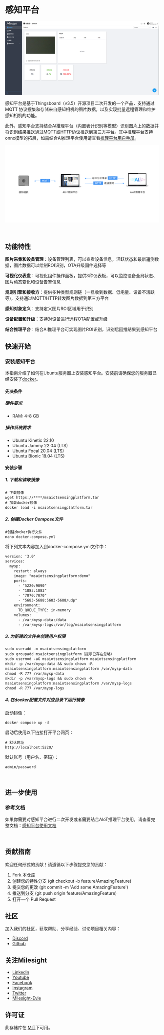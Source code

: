 # 感知平台

![dashboard.png](doc/img/dashboard.png)

感知平台是基于Thingsboard（v3.5）开源项目二次开发的一个产品，支持通过MQTT 协议搜集和存储来自感知相机的图片数据，以及实现批量远程管理和维护感知相机的功能。

此外，感知平台支持结合AI推理平台（内置表计识别等模型）识别图片上的数据并将识别结果推送通过MQTT或HTTP协议推送到第三方平台。其中推理平台支持onnx模型的拓展，如需结合AI推理平台使用请查看[推理平台用户手册](https://resource.milesight.com/milesight/iot/document/aiot-inference-platform-user-guide-en.pdf)。

![AI关系图](doc/img/ai_image_ch.png)

<br/>

## 功能特性

**图片采集和设备管理**：设备管理列表，可以查看设备信息，活跃状态和最新遥测数据，图片数据可以绘制ROI识别，OTA升级固件选择等

**可视化仪表盘**：可视化组件操作面板，提供3种仪表板，可以监控设备全局状态、图片动态变化和设备告警信息

**规则引擎和接收方**：提供多种类型规则链（一旦收到数据、低电量、设备不活跃等)，支持通过MQTT/HTTP转发图片数据到第三方平台

**感知对象定义**：支持定义图片ROI区域用于识别

**设备配置和升级**：支持对设备进行远程OTA配置或升级

**结合推理平台**：结合AI推理平台可实现图片ROI识别，识别后回推结果到感知平台




## 快速开始

### 安装感知平台

本指南介绍了如何在Ubuntu服务器上安装感知平台。安装前请确保您的服务器已经安装了[docker](https://docs.docker.com/engine/install/ubuntu/)。

#### 先决条件

##### 硬件要求

- RAM: 4-8 GB

##### 操作系统要求

- Ubuntu Kinetic 22.10
- Ubuntu Jammy 22.04 (LTS)
- Ubuntu Focal 20.04 (LTS)
- Ubuntu Bionic 18.04 (LTS)

#### 安装步骤

##### 1. 下载和读取镜像

```
# 下载镜像
wget https://****/msaiotsensingplatform.tar
# 加载docker镜像
docker load -i msaiotsensingplatform.tar
```

##### 2. 创建Docker Compose文件

```
#创建docker执行文件
nano docker-compose.yml
```

将下列文本内容加入到docker-compose.yml文件中：

```
version: '3.0'
services:
  mysp:
    restart: always
    image: "msaiotsensingplatform:demo"
    ports:
      - "5220:9090"
      - "1883:1883"
      - "7070:7070"
      - "5683-5688:5683-5688/udp"
    environment:
      TB_QUEUE_TYPE: in-memory 
    volumes:
      - /var/mysp-data:/data
      - /var/mysp-logs:/var/log/msaiotsensingplatform
```

##### 3. 为新建的文件夹创建用户权限

```
sudo useradd -m msaiotsensingplatform
sudo groupadd msaiotsensingplatform（提示已存在忽略）
sudo usermod -aG msaiotsensingplatform msaiotsensingplatform
mkdir -p /var/mysp-data && sudo chown -R msaiotsensingplatform:msaiotsensingplatform /var/mysp-data
chmod -R 777 /var/mysp-data
mkdir -p /var/mysp-logs && sudo chown -R msaiotsensingplatform:msaiotsensingplatform /var/mysp-logs
chmod -R 777 /var/mysp-logs
```

##### 4. 在docker配置文件对应目录下运行镜像

启动镜像：

```
docker compose up -d
```

启动后使用以下链接打开平台网页：

```
# 默认网址 
http://localhost:5220/
```
默认账号（用户名、密码）：
```
admin/password
```

<br/>

## 进一步使用

### 参考文档

如果你需要对感知平台进行二次开发或者需要结合AIoT推理平台使用，请查看完整文档：[感知平台使用文档](doc/README_BUILD_CH.md)

<br/>

## 贡献指南

欢迎任何形式的贡献！请遵循以下步骤提交您的贡献：

1. Fork 本仓库
2. 创建您的特性分支 (git checkout -b feature/AmazingFeature)
3. 提交您的更改 (git commit -m 'Add some AmazingFeature')
4. 推送到分支 (git push origin feature/AmazingFeature)
5. 打开一个 Pull Request


## 社区

加入我们的社区，获取帮助、分享经验、讨论项目相关内容：

- [Discord](https://discord.gg/vNFxbwfErm "Discord")
- [Github](https://github.com/Milesight-IoT "GitHub")

## 关注Milesight

- [Linkedin](https://www.linkedin.com/company/milesightiot "Linkedin")
- [Youtube](https://www.youtube.com/c/MilesightIoT "Youtube")
- [Facebook](https://www.facebook.com/MilesightIoT "Facebook")
- [Instagram](https://www.instagram.com/milesightiot/ "Instagram")
- [Twitter](https://twitter.com/MilesightIoT "Twitter")
- [Milesight-Evie](https://www.linkedin.com/in/milesight-evie/ "Milesight-Evie")

## 许可证

此存储库在 [MIT](LICENSE)下可用。

